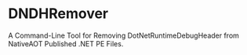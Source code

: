 # DNDHRemover
 A Command-Line Tool for Removing DotNetRuntimeDebugHeader from NativeAOT Published .NET PE Files.
